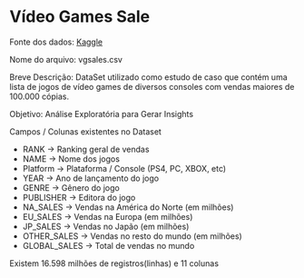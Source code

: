 # Vídeo Games Sale

Fonte dos dados: [Kaggle](https://www.kaggle.com/gregorut/videogamesales)

Nome do arquivo: vgsales.csv

Breve Descrição: DataSet utilizado como estudo de caso que contém uma lista de jogos de vídeo games de diversos consoles com vendas maiores de 100.000 cópias.

Objetivo: Análise Exploratória para Gerar Insights

Campos / Colunas existentes no Dataset
- RANK -> Ranking geral de vendas
- NAME -> Nome dos jogos
- Platform -> Plataforma / Console (PS4, PC, XBOX, etc)
- YEAR -> Ano de lançamento do jogo
- GENRE -> Gênero do jogo
- PUBLISHER -> Editora do jogo
- NA_SALES -> Vendas na América do Norte (em milhões)
- EU_SALES -> Vendas na Europa (em milhões)
- JP_SALES -> Vendas no Japão (em milhões)
- OTHER_SALES -> Vendas no resto do mundo (em milhões)
- GLOBAL_SALES -> Total de vendas no mundo

Existem 16.598 milhões de registros(linhas) e 11 colunas

